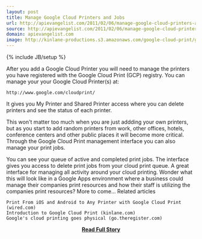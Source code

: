 ```yaml
---
layout: post
title: Manage Google Cloud Printers and Jobs
url: http://apievangelist.com/2011/02/06/manage-google-cloud-printers-and-jobs/
source: http://apievangelist.com/2011/02/06/manage-google-cloud-printers-and-jobs/
domain: apievangelist.com
image: http://kinlane-productions.s3.amazonaws.com/google-cloud-print/google-cloud-print-manage-printers.png
---
```

{% include JB/setup %}<p>After you add a Google Cloud Printer you will need to manage the printers you have registered with the Google Cloud Print (GCP) registry.
You can manage your your Google Cloud Printer(s) at:

	http://www.google.com/cloudprint/

It gives you My Printer and Shared Printer access where you can delete printers and see the status of each printer.

This won't matter too much when you are just addding your own printers, but as you start to add random printers from work, other offices, hotels, conference centers and other public places it will become more critical.
Through the Google Cloud Print management interface you can also manage your print jobs.

You can see your queue of active and completed print jobs. The interface gives you access to delete print jobs from your cloud print queue.
A great interface for managing all activity around your cloud printing. Wonder what this will look like in a Google Apps environment where a business could manage their companies print resources and how their staff is utilizing the companies print resources? More to come...
Related articles

	Print From iOS and Android to Any Printer with Google Cloud Print (wired.com)
	Introduction to Google Cloud Print (kinlane.com)
	Google's cloud printing goes physical (go.theregister.com)

</p>
<center><p><a href="http://apievangelist.com/2011/02/06/manage-google-cloud-printers-and-jobs/" style='padding:25px; font-sze:18px; font-weight: bold;'>Read Full Story</a></p></center>
